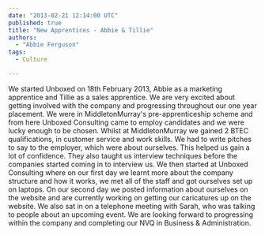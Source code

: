 ```yaml
---
date: "2013-02-21 12:14:00 UTC"
published: true
title: "New Apprentices - Abbie & Tillie"
authors:
  - "Abbie Ferguson"
tags:
  - Culture

---
```


We started Unboxed on 18th February 2013, Abbie as a marketing apprentice and Tillie as a sales apprentice. We are very excited about getting involved with the company and progressing throughout our one year placement. We were in MiddletonMurray's pre-apprenticeship scheme and from here Unboxed Consulting came to employ candidates and we were lucky enough to be chosen. Whilst at MiddletonMurray we gained 2 BTEC qualifications, in customer service and work skills. We had to write pitches to say to the employer, which were about ourselves. This helped us gain a lot of confidence. They also taught us interview techniques before the companies started coming in to interview us. We then started at Unboxed Consulting where on our first day we learnt more about the company structure and how it works, we met all of the staff and got ourselves set up on laptops. On our second day we posted information about ourselves on the website and are currently working on getting our caricatures up on the website. We also sat in on a telephone meeting with Sarah, who was talking to people about an upcoming event. We are looking forward to progressing within the company and completing our NVQ in Business & Administration.
